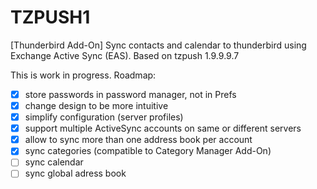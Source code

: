 # TZPUSH1
[Thunderbird Add-On] Sync contacts and calendar to thunderbird using Exchange Active Sync (EAS). Based on tzpush 1.9.9.9.7

This is work in progress. Roadmap:

 * [x] store passwords in password manager, not in Prefs
 * [x] change design to be more intuitive
 * [x] simplify configuration (server profiles)
 * [x] support multiple ActiveSync accounts on same or different servers
 * [x] allow to sync more than one address book per account
 * [x] sync categories (compatible to Category Manager Add-On)
 * [ ] sync calendar
 * [ ] sync global adress book
